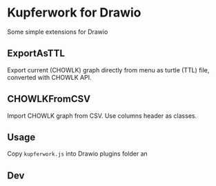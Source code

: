 # Kupferwork for Drawio

Some simple extensions for Drawio

## ExportAsTTL

Export current (CHOWLK) graph directly from menu as turtle (TTL) file, converted with CHOWLK API.

## CHOWLKFromCSV

Import CHOWLK graph from CSV. Use columns header as classes.

## Usage

Copy `kupferwork.js` into Drawio plugins folder an

## Dev